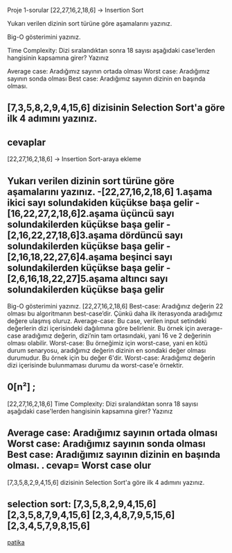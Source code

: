Proje 1-sorular
[22,27,16,2,18,6] -> Insertion Sort

Yukarı verilen dizinin sort türüne göre aşamalarını yazınız.

Big-O gösterimini yazınız.

Time Complexity: Dizi sıralandıktan sonra 18 sayısı aşağıdaki case'lerden hangisinin kapsamına girer? Yazınız

Average case: Aradığımız sayının ortada olması
Worst case: Aradığımız sayının sonda olması
Best case: Aradığımız sayının dizinin en başında olması.

[7,3,5,8,2,9,4,15,6] dizisinin Selection Sort'a göre ilk 4 adımını yazınız.
------------------------------
cevaplar
---------------------------------
[22,27,16,2,18,6] -> Insertion Sort-araya ekleme

Yukarı verilen dizinin sort türüne göre aşamalarını yazınız.
-[22,27,16,2,18,6] 1.aşama ikici sayı solundakiden küçükse başa gelir
-[16,22,27,2,18,6]2.aşama üçüncü sayı solundakilerden küçükse başa gelir
-[2,16,22,27,18,6]3.aşama dördüncü sayı solundakilerden küçükse başa gelir
-[2,16,18,22,27,6]4.aşama beşinci sayı solundakilerden küçükse başa gelir
-[2,6,16,18,22,27]5.aşama altıncı sayı solundakilerden küçükse başa gelir
---------------------------------
Big-O gösterimini yazınız.
[22,27,16,2,18,6]
Best-case: Aradığınız değerin 22 olması bu algoritmanın best-case’dir. Çünkü daha ilk iterasyonda aradığımız değere ulaşmış oluruz.
Average-case: Bu case, verilen input setindeki değerlerin dizi içerisindeki dağılımına göre belirlenir. Bu örnek için average-case aradığımız değerin, dizi’nin tam ortasındaki, yani 16 ve 2 değerinin olması olabilir.
Worst-case: Bu örneğimiz için worst-case, yani en kötü durum senaryosu, aradığımız değerin dizinin en sondaki değer olması durumudur. Bu örnek için bu değer 6'dir.
Worst-case: Aradığımız değerin dizi içerisinde bulunmaması durumu da worst-case'e örnektir.

0[n²] ;
----------------------------------------------------------------------------
[22,27,16,2,18,6]
Time Complexity: Dizi sıralandıktan sonra 18 sayısı aşağıdaki case'lerden hangisinin kapsamına girer? Yazınız

Average case: Aradığımız sayının ortada olması
Worst case: Aradığımız sayının sonda olması
Best case: Aradığımız sayının dizinin en başında olması.
.
cevap= Worst case olur
----------------------------------------------

[7,3,5,8,2,9,4,15,6] dizisinin Selection Sort'a göre ilk 4 adımını yazınız.

selection sort:
[7,3,5,8,2,9,4,15,6]
[2,3,5,8,7,9,4,15,6] 
[2,3,4,8,7,9,5,15,6] 
[2,3,4,5,7,9,8,15,6] 
--------------------------------------------------
 <a href="https://www.patika.dev/tr">patika</a>